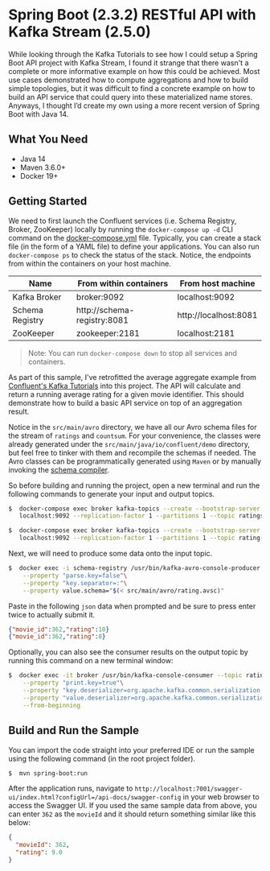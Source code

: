 # Spring Boot (2.3.2) RESTful API with Kafka Stream (2.5.0)

While looking through the Kafka Tutorials to see how I could setup a Spring Boot API project with Kafka Stream, I found it strange that there wasn't a complete or more informative example on how this could be achieved. Most use cases demonstrated how to compute aggregations and how to build simple topologies, but it was difficult to find a concrete example on how to build an API service that could query into these materialized name stores. Anyways, I thought I’d create my own using a more recent version of Spring Boot with Java 14.

## What You Need

* Java 14
* Maven 3.6.0+
* Docker 19+

## Getting Started
We need to first launch the Confluent services (i.e. Schema Registry, Broker, ZooKeeper) locally by running the `docker-compose up -d` CLI command on the [docker-compose.yml](https://github.com/bchen04/springboot-kafka-streams-rest-api/blob/master/docker-compose.yml) file. Typically, you can create a stack file (in the form of a YAML file) to define your applications. You can also run `docker-compose ps` to check the status of the stack. Notice, the endpoints from within the containers on your host machine.

| Name | From within containers | From host machine |
| ------------- | ------------- | ------------- |
| Kafka Broker | broker:9092 | localhost:9092 |
| Schema Registry  | http://schema-registry:8081 | http://localhost:8081 |
| ZooKeeper | zookeeper:2181 | localhost:2181 |

> Note: You can run `docker-compose down` to stop all services and containers.

As part of this sample, I've retrofitted the average aggregate example from [Confluent's Kafka Tutorials](https://kafka-tutorials.confluent.io/aggregating-average/kstreams.html) into this project. The API will calculate and return a running average rating for a given movie identifier. This should demonstrate how to build a basic API service on top of an aggregation result.

Notice in the `src/main/avro` directory, we have all our Avro schema files for the stream of `ratings` and `countsum`. For your convenience, the classes were already generated under the `src/main/java/io/confluent/demo` directory, but feel free to tinker with them and recompile the schemas if needed. The Avro classes can be programmatically generated using `Maven` or by manually invoking the [schema compiler](https://avro.apache.org/docs/1.10.0/gettingstartedjava.html#Compiling+the+schema). 

So before building and running the project, open a new terminal and run the following commands to generate your input and output topics.

```zsh
$  docker-compose exec broker kafka-topics --create --bootstrap-server \
   localhost:9092 --replication-factor 1 --partitions 1 --topic ratings

$  docker-compose exec broker kafka-topics --create --bootstrap-server \
   localhost:9092 --replication-factor 1 --partitions 1 --topic rating-averages
```

Next, we will need to produce some data onto the input topic.

```zsh
$  docker exec -i schema-registry /usr/bin/kafka-avro-console-producer --topic ratings --broker-list broker:9092\
    --property "parse.key=false"\
    --property "key.separator=:"\
    --property value.schema="$(< src/main/avro/rating.avsc)"
 ```
 
Paste in the following `json` data when prompted and be sure to press enter twice to actually submit it.

```json
{"movie_id":362,"rating":10}
{"movie_id":362,"rating":8}
 ```

Optionally, you can also see the consumer results on the output topic by running this command on a new terminal window:

```zsh
$  docker exec -it broker /usr/bin/kafka-console-consumer --topic rating-averages --bootstrap-server broker:9092 \
    --property "print.key=true"\
    --property "key.deserializer=org.apache.kafka.common.serialization.LongDeserializer" \
    --property "value.deserializer=org.apache.kafka.common.serialization.DoubleDeserializer" \
    --from-beginning
```

## Build and Run the Sample

You can import the code straight into your preferred IDE or run the sample using the following command (in the root project folder).

```zsh
$  mvn spring-boot:run
```
After the application runs, navigate to `http://localhost:7001/swagger-ui/index.html?configUrl=/api-docs/swagger-config` in your web browser to access the Swagger UI. If you used the same sample data from above, you can enter `362` as the `movieId` and it should return something similar like this below:

```json
{
  "movieId": 362,
  "rating": 9.0
}
```
